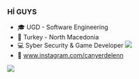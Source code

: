 ### Hİ GUYS  

- 🎓 UGD - Software Engineering
- 📍  Turkey - North Macedonia 
- 💻 Syber Security & Game Developer                                  <img src="https://raw.githubusercontent.com/rajput2107/rajput2107/master/Assets/Developer.gif">
- 📱  www.instagram.com/canyerdelenn


<img src="https://github-readme-stats.vercel.app/api?username=canyerdelen&&show_icons=true&title_color=ffffff&icon_color=bb2acf&text_color=daf7dc&bg_color=151515">
